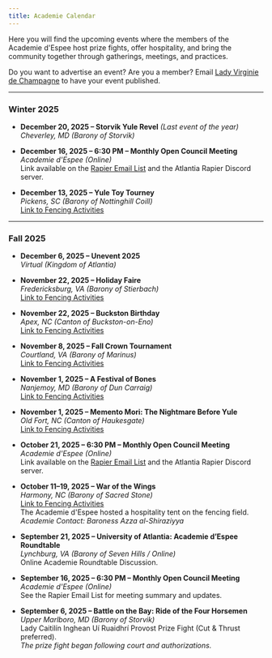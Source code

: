 ```yaml
---
title: Academie Calendar
---
```


Here you will find the upcoming events where the members of the Academie d'Espee host prize fights, offer hospitality, and bring the community together through gatherings, meetings, and practices.  

Do you want to advertise an event? Are you a member? Email [Lady Virginie de Champagne](mailto:vvdelaitre@gmail.com) to have your event published.

---

### Winter 2025

* **December 20, 2025 – Storvik Yule Revel** *(Last event of the year)*  
  *Cheverley, MD (Barony of Storvik)*  

* **December 16, 2025 – 6:30 PM – Monthly Open Council Meeting**  
  *Academie d'Espee (Online)*  
  Link available on the [Rapier Email List](https://groups.google.com/a/group.atlantia.sca.org/g/rapier) and the Atlantia Rapier Discord server.

* **December 13, 2025 – Yule Toy Tourney**  
  *Pickens, SC (Barony of Nottinghill Coill)*  
  [Link to Fencing Activities](https://atlantia.sca.org/calendar/)

---

### Fall 2025

* **December 6, 2025 – Unevent 2025**  
  *Virtual (Kingdom of Atlantia)*  

* **November 22, 2025 – Holiday Faire**  
  *Fredericksburg, VA (Barony of Stierbach)*  
  [Link to Fencing Activities](https://holidayfaire.stierbach.atlantia.sca.org/activities/rapier-2/)

* **November 22, 2025 – Buckston Birthday**  
  *Apex, NC (Canton of Buckston-on-Eno)*  
  [Link to Fencing Activities](https://buckston.windmastershill.org/buckston-birthday-2025/#martial-comps)

* **November 8, 2025 – Fall Crown Tournament**  
  *Courtland, VA (Barony of Marinus)*  
  [Link to Fencing Activities](https://atlantia.sca.org/calendar/)

* **November 1, 2025 – A Festival of Bones**  
  *Nanjemoy, MD (Barony of Dun Carraig)*  
  [Link to Fencing Activities](https://duncarraig.atlantia.sca.org/events/a-festival-of-bones/#bppb-heading-anchor-7)

* **November 1, 2025 – Memento Mori: The Nightmare Before Yule**  
  *Old Fort, NC (Canton of Haukesgate)*  
  [Link to Fencing Activities](https://sites.google.com/view/hawkwoodmemento/martial-activities)

* **October 21, 2025 – 6:30 PM – Monthly Open Council Meeting**  
  *Academie d'Espee (Online)*  
  Link available on the [Rapier Email List](https://groups.google.com/a/group.atlantia.sca.org/g/rapier) and the Atlantia Rapier Discord server.

* **October 11–19, 2025 – War of the Wings**  
  *Harmony, NC (Barony of Sacred Stone)*  
  [Link to Fencing Activities](https://warofthewings.atlantia.sca.org/martial-activity/rapier-combat/)  
  The Academie d'Espee hosted a hospitality tent on the fencing field.  
  *Academie Contact: Baroness Azza al-Shiraziyya*

* **September 21, 2025 – University of Atlantia: Academie d’Espee Roundtable**  
  *Lynchburg, VA (Barony of Seven Hills / Online)*  
  Online Academie Roundtable Discussion.

* **September 16, 2025 – 6:30 PM – Monthly Open Council Meeting**  
  *Academie d'Espee (Online)*  
  See the Rapier Email List for meeting summary and updates.  

* **September 6, 2025 – Battle on the Bay: Ride of the Four Horsemen**  
  *Upper Marlboro, MD (Barony of Storvik)*  
  Lady Caitilín Inghean Uí Ruaidhrí Provost Prize Fight (Cut & Thrust preferred).  
  *The prize fight began following court and authorizations.*